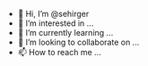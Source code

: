 - 👋 Hi, I’m @sehirger
- 👀 I’m interested in ...
- 🌱 I’m currently learning ...
- 💞️ I’m looking to collaborate on ...
- 📫 How to reach me ...

<!---
sehirger/sehirger is a ✨ special ✨ repository because its `README.md` (this file) appears on your GitHub profile.
You can click the Preview link to take a look at your changes.
--->
